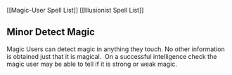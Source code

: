 [[Magic-User Spell List]]
[[Illusionist Spell List]]

## Minor Detect Magic                

Magic Users can detect magic in anything they touch. No other information is obtained just that it is magical.  On a successful intelligence check the magic user may be able to tell if it is strong or weak magic.